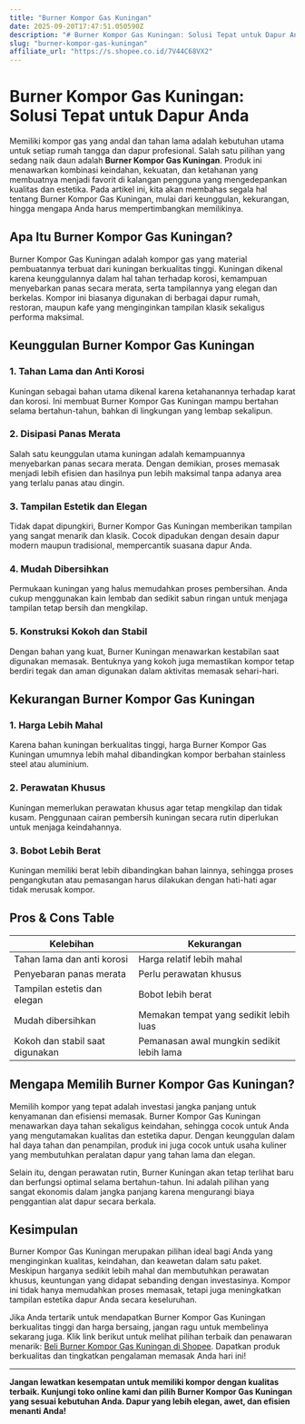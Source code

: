 ```yaml
---
title: "Burner Kompor Gas Kuningan"
date: 2025-09-20T17:47:51.050590Z
description: "# Burner Kompor Gas Kuningan: Solusi Tepat untuk Dapur Anda..."
slug: "burner-kompor-gas-kuningan"
affiliate_url: "https://s.shopee.co.id/7V44C68VX2"
---
```

# Burner Kompor Gas Kuningan: Solusi Tepat untuk Dapur Anda

Memiliki kompor gas yang andal dan tahan lama adalah kebutuhan utama untuk setiap rumah tangga dan dapur profesional. Salah satu pilihan yang sedang naik daun adalah **Burner Kompor Gas Kuningan**. Produk ini menawarkan kombinasi keindahan, kekuatan, dan ketahanan yang membuatnya menjadi favorit di kalangan pengguna yang mengedepankan kualitas dan estetika. Pada artikel ini, kita akan membahas segala hal tentang Burner Kompor Gas Kuningan, mulai dari keunggulan, kekurangan, hingga mengapa Anda harus mempertimbangkan memilikinya.

## Apa Itu Burner Kompor Gas Kuningan?

Burner Kompor Gas Kuningan adalah kompor gas yang material pembuatannya terbuat dari kuningan berkualitas tinggi. Kuningan dikenal karena keunggulannya dalam hal tahan terhadap korosi, kemampuan menyebarkan panas secara merata, serta tampilannya yang elegan dan berkelas. Kompor ini biasanya digunakan di berbagai dapur rumah, restoran, maupun kafe yang menginginkan tampilan klasik sekaligus performa maksimal.

## Keunggulan Burner Kompor Gas Kuningan

### 1. Tahan Lama dan Anti Korosi

Kuningan sebagai bahan utama dikenal karena ketahanannya terhadap karat dan korosi. Ini membuat Burner Kompor Gas Kuningan mampu bertahan selama bertahun-tahun, bahkan di lingkungan yang lembap sekalipun.

### 2. Disipasi Panas Merata

Salah satu keunggulan utama kuningan adalah kemampuannya menyebarkan panas secara merata. Dengan demikian, proses memasak menjadi lebih efisien dan hasilnya pun lebih maksimal tanpa adanya area yang terlalu panas atau dingin.

### 3. Tampilan Estetik dan Elegan

Tidak dapat dipungkiri, Burner Kompor Gas Kuningan memberikan tampilan yang sangat menarik dan klasik. Cocok dipadukan dengan desain dapur modern maupun tradisional, mempercantik suasana dapur Anda.

### 4. Mudah Dibersihkan

Permukaan kuningan yang halus memudahkan proses pembersihan. Anda cukup menggunakan kain lembab dan sedikit sabun ringan untuk menjaga tampilan tetap bersih dan mengkilap.

### 5. Konstruksi Kokoh dan Stabil

Dengan bahan yang kuat, Burner Kuningan menawarkan kestabilan saat digunakan memasak. Bentuknya yang kokoh juga memastikan kompor tetap berdiri tegak dan aman digunakan dalam aktivitas memasak sehari-hari.

## Kekurangan Burner Kompor Gas Kuningan

### 1. Harga Lebih Mahal

Karena bahan kuningan berkualitas tinggi, harga Burner Kompor Gas Kuningan umumnya lebih mahal dibandingkan kompor berbahan stainless steel atau aluminium.

### 2. Perawatan Khusus

Kuningan memerlukan perawatan khusus agar tetap mengkilap dan tidak kusam. Penggunaan cairan pembersih kuningan secara rutin diperlukan untuk menjaga keindahannya.

### 3. Bobot Lebih Berat

Kuningan memiliki berat lebih dibandingkan bahan lainnya, sehingga proses pengangkutan atau pemasangan harus dilakukan dengan hati-hati agar tidak merusak kompor.

## Pros & Cons Table

| **Kelebihan** | **Kekurangan** |
|----------------|----------------|
| Tahan lama dan anti korosi | Harga relatif lebih mahal |
| Penyebaran panas merata | Perlu perawatan khusus |
| Tampilan estetis dan elegan | Bobot lebih berat |
| Mudah dibersihkan | Memakan tempat yang sedikit lebih luas |
| Kokoh dan stabil saat digunakan | Pemanasan awal mungkin sedikit lebih lama |

## Mengapa Memilih Burner Kompor Gas Kuningan?

Memilih kompor yang tepat adalah investasi jangka panjang untuk kenyamanan dan efisiensi memasak. Burner Kompor Gas Kuningan menawarkan daya tahan sekaligus keindahan, sehingga cocok untuk Anda yang mengutamakan kualitas dan estetika dapur. Dengan keunggulan dalam hal daya tahan dan penampilan, produk ini juga cocok untuk usaha kuliner yang membutuhkan peralatan dapur yang tahan lama dan elegan.

Selain itu, dengan perawatan rutin, Burner Kuningan akan tetap terlihat baru dan berfungsi optimal selama bertahun-tahun. Ini adalah pilihan yang sangat ekonomis dalam jangka panjang karena mengurangi biaya penggantian alat dapur secara berkala.

## Kesimpulan

Burner Kompor Gas Kuningan merupakan pilihan ideal bagi Anda yang menginginkan kualitas, keindahan, dan keawetan dalam satu paket. Meskipun harganya sedikit lebih mahal dan membutuhkan perawatan khusus, keuntungan yang didapat sebanding dengan investasinya. Kompor ini tidak hanya memudahkan proses memasak, tetapi juga meningkatkan tampilan estetika dapur Anda secara keseluruhan.

Jika Anda tertarik untuk mendapatkan Burner Kompor Gas Kuningan berkualitas tinggi dan harga bersaing, jangan ragu untuk membelinya sekarang juga. Klik link berikut untuk melihat pilihan terbaik dan penawaran menarik: [Beli Burner Kompor Gas Kuningan di Shopee](https://s.shopee.co.id/7V44C68VX2). Dapatkan produk berkualitas dan tingkatkan pengalaman memasak Anda hari ini!

---

**Jangan lewatkan kesempatan untuk memiliki kompor dengan kualitas terbaik. Kunjungi toko online kami dan pilih Burner Kompor Gas Kuningan yang sesuai kebutuhan Anda. Dapur yang lebih elegan, awet, dan efisien menanti Anda!**